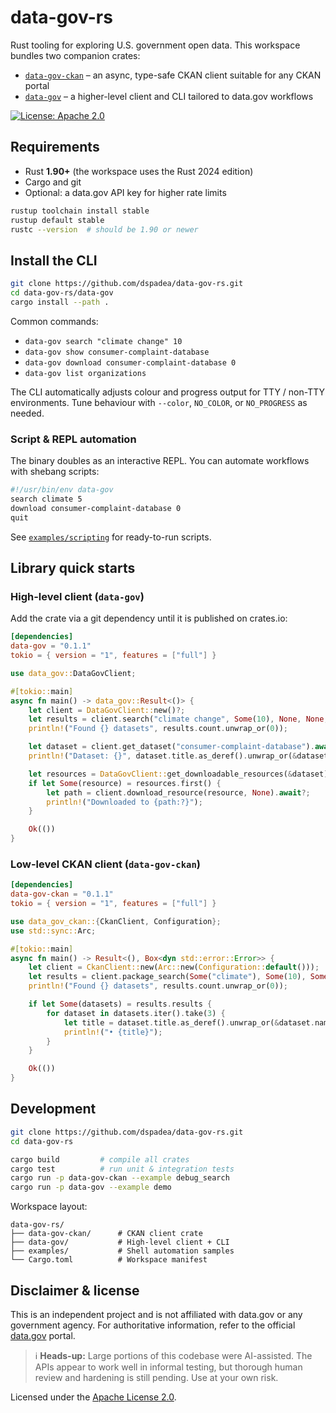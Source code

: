 # data-gov-rs

Rust tooling for exploring U.S. government open data. This workspace bundles two companion crates:

- [`data-gov-ckan`](./data-gov-ckan/) – an async, type-safe CKAN client suitable for any CKAN portal
- [`data-gov`](./data-gov/) – a higher-level client and CLI tailored to data.gov workflows

[![License: Apache 2.0](https://img.shields.io/badge/License-Apache%202.0-blue.svg)](LICENSE)

## Requirements

- Rust **1.90+** (the workspace uses the Rust 2024 edition)
- Cargo and git
- Optional: a data.gov API key for higher rate limits

```bash
rustup toolchain install stable
rustup default stable
rustc --version  # should be 1.90 or newer
```

## Install the CLI

```bash
git clone https://github.com/dspadea/data-gov-rs.git
cd data-gov-rs/data-gov
cargo install --path .
```

Common commands:

- `data-gov search "climate change" 10`
- `data-gov show consumer-complaint-database`
- `data-gov download consumer-complaint-database 0`
- `data-gov list organizations`

The CLI automatically adjusts colour and progress output for TTY / non-TTY environments. Tune behaviour with `--color`, `NO_COLOR`, or `NO_PROGRESS` as needed.

### Script & REPL automation

The binary doubles as an interactive REPL. You can automate workflows with shebang scripts:

```bash
#!/usr/bin/env data-gov
search climate 5
download consumer-complaint-database 0
quit
```

See [`examples/scripting`](examples/scripting/) for ready-to-run scripts.

## Library quick starts

### High-level client (`data-gov`)

Add the crate via a git dependency until it is published on crates.io:

```toml
[dependencies]
data-gov = "0.1.1"
tokio = { version = "1", features = ["full"] }
```

```rust
use data_gov::DataGovClient;

#[tokio::main]
async fn main() -> data_gov::Result<()> {
    let client = DataGovClient::new()?;
    let results = client.search("climate change", Some(10), None, None, None).await?;
    println!("Found {} datasets", results.count.unwrap_or(0));

    let dataset = client.get_dataset("consumer-complaint-database").await?;
    println!("Dataset: {}", dataset.title.as_deref().unwrap_or(&dataset.name));

    let resources = DataGovClient::get_downloadable_resources(&dataset);
    if let Some(resource) = resources.first() {
        let path = client.download_resource(resource, None).await?;
        println!("Downloaded to {path:?}");
    }

    Ok(())
}
```

### Low-level CKAN client (`data-gov-ckan`)

```toml
[dependencies]
data-gov-ckan = "0.1.1"
tokio = { version = "1", features = ["full"] }
```

```rust
use data_gov_ckan::{CkanClient, Configuration};
use std::sync::Arc;

#[tokio::main]
async fn main() -> Result<(), Box<dyn std::error::Error>> {
    let client = CkanClient::new(Arc::new(Configuration::default()));
    let results = client.package_search(Some("climate"), Some(10), Some(0), None).await?;
    println!("Found {} datasets", results.count.unwrap_or(0));

    if let Some(datasets) = results.results {
        for dataset in datasets.iter().take(3) {
            let title = dataset.title.as_deref().unwrap_or(&dataset.name);
            println!("• {title}");
        }
    }

    Ok(())
}
```

## Development

```bash
git clone https://github.com/dspadea/data-gov-rs.git
cd data-gov-rs

cargo build         # compile all crates
cargo test          # run unit & integration tests
cargo run -p data-gov-ckan --example debug_search
cargo run -p data-gov --example demo
```

Workspace layout:

```
data-gov-rs/
├── data-gov-ckan/      # CKAN client crate
├── data-gov/           # High-level client + CLI
├── examples/           # Shell automation samples
└── Cargo.toml          # Workspace manifest
```

## Disclaimer & license

This is an independent project and is not affiliated with data.gov or any government agency. For authoritative information, refer to the official [data.gov](https://www.data.gov/) portal.

> ℹ️ **Heads-up:** Large portions of this codebase were AI-assisted. The APIs
> appear to work well in informal testing, but thorough human review and
> hardening is still pending. Use at your own risk.

Licensed under the [Apache License 2.0](LICENSE).